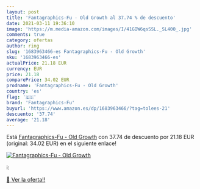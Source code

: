 ```yaml
---
layout: post
title: 'Fantagraphics-Fu - Old Growth al 37.74 % de descuento'
date: 2021-03-11 19:36:10
image: 'https://m.media-amazon.com/images/I/41GIW6qsSSL._SL400_.jpg'
comments: true
category: ofertas
author: ring
slug: '1683963466-es Fantagraphics-Fu - Old Growth'
sku: '1683963466-es'
actualPrice: 21.18 EUR
currency: EUR
price: 21.18
comparePrice: 34.02 EUR
prodname: 'Fantagraphics-Fu - Old Growth'
country: 'es'
flag: '🇪🇸'
brand: 'Fantagraphics-Fu'
buyurl: 'https://www.amazon.es/dp/1683963466/?tag=tolees-21'
descuento: '37.74'
average: '21.18'
---
```


Está [Fantagraphics-Fu - Old Growth](https://www.amazon.es/dp/1683963466/?tag=tolees-21) con 37.74 de descuento por 21.18 EUR (original: 34.02 EUR) en el siguiente enlace!

[![Fantagraphics-Fu - Old Growth](https://m.media-amazon.com/images/I/41GIW6qsSSL._SL400_.jpg)](https://www.amazon.es/dp/1683963466/?tag=tolees-21)

ℹ️:


[🛒 Ver la oferta!!](https://www.amazon.es/dp/1683963466/?tag=tolees-21)
